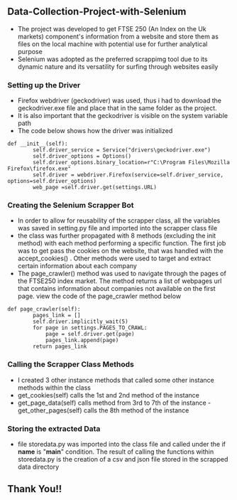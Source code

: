 ## Data-Collection-Project-with-Selenium
- The project was developed to get FTSE 250 (An Index on the Uk markets) component's information from a website and store them as files on the local machine with potential use for further analytical purpose
- Selenium was adopted as the preferred scrappimg tool due to its dynamic nature and its versatility for surfing through websites easily
### Setting up the Driver
- Firefox webdriver (geckodriver) was used, thus i had to download the geckodriver.exe file and place that in the same folder as the project.
- It is also important that the geckodriver is visible on the system variable path
- The code below shows how the driver  was  initialized 
```
def __init__(self):
        self.driver_service = Service("drivers\geckodriver.exe")
        self.driver_options = Options()
        self.driver_options.binary_location=r"C:\Program Files\Mozilla Firefox\firefox.exe"
        self.driver = webdriver.Firefox(service=self.driver_service, options=self.driver_options)
        web_page =self.driver.get(settings.URL)
```

### Creating the Selenium Scrapper Bot
- In  order to allow for reusability of the scrapper class, all the variables was saved in setting.py file and imported into the scrapper class file
-  the class was further propagated with 8 methods (excluding the init method) with each method performing a specific function. The first job was to get pass the cookies on the website, that was handled with the accept_cookies() . Other methods were used to target and extract certain information about each company
- The page_crawler() method was used to navigate through the pages of the FTSE250  index market. The method returns a list of webpages url that contains information about companies not available on the first page. view the code of the page_crawler method below
```
def page_crawler(self):
        pages_link = []
        self.driver.implicitly_wait(5)
        for page in settings.PAGES_TO_CRAWL:
            page = self.driver.get(page)
            pages_link.append(page)
        return pages_link
```
### Calling the Scrapper Class Methods
- I created 3 other instance methods that called some other instance methods within the class
- get_cookies(self) calls the 1st and 2nd method of the instance
- get_page_data(self) calls method from 3rd to 7th of the instance
-get_other_pages(self) calls the 8th method of the instance

### Storing the extracted Data
- file storedata.py was imported into the class file and called under the if __name__ is "__main__" condition. The result of calling the
functions within storedata.py is the creation of a csv and json file stored in the scrapped data directory


## Thank You!!
